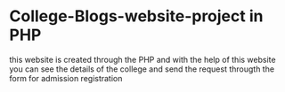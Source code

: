 # College-Blogs-website-project in PHP
this website is created through the PHP and with the help of this website you can see the details of the college and send the request througth the form for admission registration 
